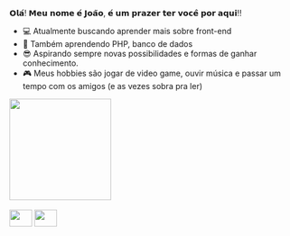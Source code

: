 𝗢𝗹𝗮́! 𝗠𝗲𝘂 𝗻𝗼𝗺𝗲 𝗲́ 𝗝𝗼𝗮̃𝗼, 𝗲́ 𝘂𝗺 𝗽𝗿𝗮𝘇𝗲𝗿 𝘁𝗲𝗿 𝘃𝗼𝗰𝗲̂ 𝗽𝗼𝗿 𝗮𝗾𝘂𝗶!!


- 💻 Atualmente buscando aprender mais sobre front-end
- 🔷 Também aprendendo PHP, banco de dados
- 😎 Aspirando sempre novas possibilidades e formas de ganhar conhecimento.
- 🎮 Meus hobbies são jogar de video game, ouvir música e passar um tempo com os amigos (e as vezes sobra pra ler)


<div>
  <img height = "180em" src = "https://github-readme-stats.vercel.app/api?username=Joao-Victor-Queiroz&theme=tokyonight&show_icons=true"
 </div>
<div style = "display: inline_block"><br>   
       <img height="30" width="40" src="https://cdn.jsdelivr.net/gh/devicons/devicon/icons/html5/html5-original.svg" />
       <img height="30" width="40" src="https://cdn.jsdelivr.net/gh/devicons/devicon/icons/css3/css3-original.svg" />
          
  </div>
  
  
